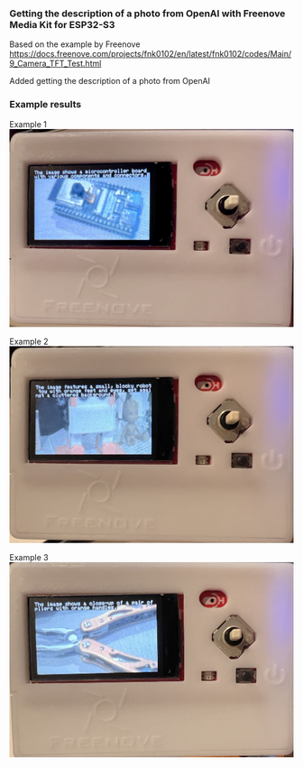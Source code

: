 ### Getting the description of a photo from OpenAI with Freenove Media Kit for ESP32-S3

Based on the example by Freenove
https://docs.freenove.com/projects/fnk0102/en/latest/fnk0102/codes/Main/9_Camera_TFT_Test.html

Added getting the description of a photo from OpenAI

### Example results
Example 1
![Example 1](https://github.com/tomkart/Take_A_Photo_OpenAI/blob/main/results/photo_0000_screen.jpg)

Example 2
![Example 2](https://github.com/tomkart/Take_A_Photo_OpenAI/blob/main/results/photo_0001_screen.jpg)

Example 3
![Example 3](https://github.com/tomkart/Take_A_Photo_OpenAI/blob/main/results/photo_0002_screen.jpg)
